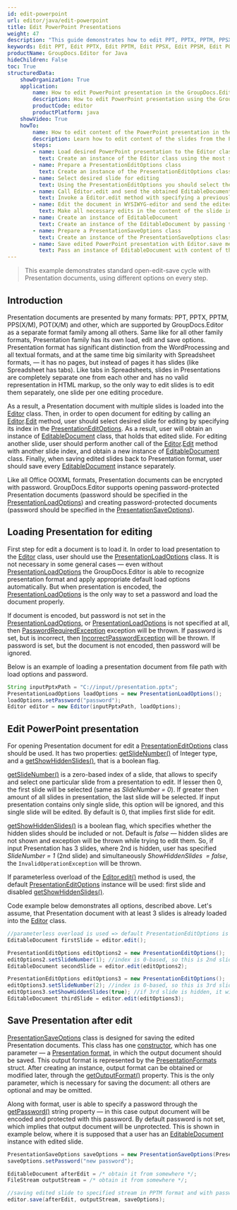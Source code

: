 ```yaml
---
id: edit-powerpoint
url: editor/java/edit-powerpoint
title: Edit PowerPoint Presentations
weight: 47
description: "This guide demonstrates how to edit PPT, PPTX, PPTM, PPSX, PPSM, POTX, POTM presentations with different settings and many other powerful features of GroupDocs.Editor for Java."
keywords: Edit PPT, Edit PPTX, Edit PPTM, Edit PPSX, Edit PPSM, Edit POTX, Edit POTM,  edit powerpoint
productName: GroupDocs.Editor for Java
hideChildren: False
toc: True
structuredData:
    showOrganization: True
    application:    
        name: How to edit PowerPoint presentation in the GroupDocs.Editor
        description: How to edit PowerPoint presentation using the GroupDocs.Editor in Java language
        productCode: editor
        productPlatform: java 
    showVideo: True
    howTo:
        name: How to edit content of the PowerPoint presentation in the GroupDocs.Editor in Java
        description: Learn how to edit content of the slides from the PowerPoint presentation using the GroupDocs.Editor in Java step by step
        steps:
        - name: Load desired PowerPoint presentation to the Editor class
          text: Create an instance of the Editor class using the most suitable constructor overload, by passing the desired  PowerPoint presentation into it.
        - name: Prepare a PresentationEditOptions class
          text: Create an instance of the PresentationEditOptions class and adjust its properties to meet your needs if necessary.
        - name: Select desired slide for editing
          text: Using the PresentationEditOptions you should select the desired slide, that should be edited, using the "setSlideNumber()" method.
        - name: Call Editor.edit and send the obtained EditableDocument to the WYSIWYG-editor
          text: Invoke a Editor.edit method with specifying a previously prepared PresentationEditOptions and obtain an instance of the EditableDocument class, which is ready for editing. Then generate HTML-markup and extract resources from this instance using corresponding instance methods, and pass all these data to the HTML-based WYSIWYG-editor.
        - name: Edit the document in WYSIWYG-editor and send the edited content back to the server-side
          text: Make all necessary edits in the content of the slide in the HTML-based WYSIWYG-editor, which is running on a client-side (in a web-browser) and then submit the edited content and resources back to the server-side, where the GroupDocs.Editor is running.
        - name: Create an instance of EditableDocument
          text: Create an instance of the EditableDocument by passing the edited slide content into the most suitable static methods of the class
        - name: Prepare a PresentationSaveOptions class
          text: Create an instance of the PresentationSaveOptions class and adjust its properties to meet your needs if necessary. You need to choose the format of the output presentation — this is the only mandatory parameter, that must be specified in the constructor. Also using the "setSlideNumber()" and "setInsertAsNewSlide()" methods you can choose how to insert the edited slide into the output presentation — replace the original slide with the edited one, or inject a new edited slide to keep it along with old original simultaneously.
        - name: Save edited PowerPoint presentation with Editor.save method
          text: Pass an instance of EditableDocument with content of the edited PowerPoint presentation, instance of the PresentationSaveOptions, and a destination byte stream or file path to the Editor.save method for saving the presentation.
---
```

> This example demonstrates standard open-edit-save cycle with Presentation documents, using different options on every step.

## Introduction

Presentation documents are presented by many formats: PPT, PPTX, PPTM, PPS(X/M), POT(X/M) and other, which are supported by GroupDocs.Editor as a separate format family among all others. Same like for all other family formats, Presentation family has its own load, edit and save options. Presentation format has significant distinction from the WordProcessing and all textual formats, and at the same time big similarity with Spreadsheet formats, — it has no pages, but instead of pages it has slides (like Spreadsheet has tabs). Like tabs in Spreadsheets, slides in Presentations are completely separate one from each other and has no valid representation in HTML markup, so the only way to edit slides is to edit them separately, one slide per one editing procedure.

As a result, a Presentation document with multiple slides is loaded into the [Editor](https://apireference.groupdocs.com/editor/java/com.groupdocs.editor/editor) class. Then, in order to open document for editing by calling an [Editor](https://apireference.groupdocs.com/editor/java/com.groupdocs.editor/editor).[Edit](https://apireference.groupdocs.com/editor/java/com.groupdocs.editor/editor#edit()) method, user should select desired slide for editing by specifying its index in the [PresentationEditOptions](https://apireference.groupdocs.com/editor/java/com.groupdocs.editor.options/presentationeditoptions). As a result, user will obtain an instance of [EditableDocument](https://apireference.groupdocs.com/editor/java/com.groupdocs.editor/editabledocument) class, that holds that edited slide. For editing another slide, user should perform another call of the [Editor](https://apireference.groupdocs.com/editor/java/com.groupdocs.editor/editor).[Edit](https://apireference.groupdocs.com/editor/java/com.groupdocs.editor/editor#edit()) method with another slide index, and obtain a new instance of [EditableDocument](https://apireference.groupdocs.com/editor/java/com.groupdocs.editor/editabledocument) class. Finally, when saving edited slides back to Presentation format, user should save every [EditableDocument](https://apireference.groupdocs.com/editor/java/com.groupdocs.editor/editabledocument) instance separately.

Like all Office OOXML formats, Presentation documents can be encrypted with password. GroupDocs.Editor supports opening password-protected Presentation documents (password should be specified in the [PresentationLoadOptions](https://apireference.groupdocs.com/editor/java/com.groupdocs.editor.options/presentationloadoptions)) and creating password-protected documents (password should be specified in the [PresentationSaveOptions](https://apireference.groupdocs.com/editor/java/com.groupdocs.editor.options/presentationsaveoptions)).

## Loading Presentation for editing

First step for edit a document is to load it. In order to load presentation to the [Editor](https://apireference.groupdocs.com/editor/java/com.groupdocs.editor/editor) class, user should use the [PresentationLoadOptions](https://apireference.groupdocs.com/editor/java/com.groupdocs.editor.options/presentationloadoptions) class. It is not necessary in some general cases — even without [PresentationLoadOptions](https://apireference.groupdocs.com/editor/java/com.groupdocs.editor.options/presentationloadoptions) the GroupDocs.Editor is able to recognize presentation format and apply appropriate default load options automatically. But when presentation is encoded, the [PresentationLoadOptions](https://apireference.groupdocs.com/editor/java/com.groupdocs.editor.options/presentationloadoptions) is the only way to set a password and load the document properly.

If document is encoded, but password is not set in the [PresentationLoadOptions](https://apireference.groupdocs.com/editor/java/com.groupdocs.editor.options/presentationloadoptions), or [PresentationLoadOptions](https://apireference.groupdocs.com/editor/java/com.groupdocs.editor.options/presentationloadoptions) is not specified at all, then [PasswordRequiredException](https://apireference.groupdocs.com/editor/java/com.groupdocs.editor/passwordrequiredexception) exception will be thrown. If password is set, but is incorrect, then [IncorrectPasswordException](https://apireference.groupdocs.com/editor/java/com.groupdocs.editor/incorrectpasswordexception) will be thrown. If password is set, but the document is not encoded, then password will be ignored.

Below is an example of loading a presentation document from file path with load options and password.

```java
String inputPptxPath = "C://input//presentation.pptx";
PresentationLoadOptions loadOptions = new PresentationLoadOptions();
loadOptions.setPassword("password");
Editor editor = new Editor(inputPptxPath, loadOptions);
```

## Edit PowerPoint presentation

For opening Presentation document for edit a [PresentationEditOptions](https://apireference.groupdocs.com/editor/java/com.groupdocs.editor.options/presentationeditoptions) class should be used. It has two properties: [getSlideNumber()](https://apireference.groupdocs.com/editor/java/com.groupdocs.editor.options/PresentationEditOptions#getSlideNumber--) of Integer type, and a [getShowHiddenSlides()](https://apireference.groupdocs.com/editor/java/com.groupdocs.editor.options/PresentationEditOptions#setShowHiddenSlides-boolean-), that is a boolean flag.

[getSlideNumber()](https://apireference.groupdocs.com/editor/java/com.groupdocs.editor.options/PresentationEditOptions#getSlideNumber--) is a zero-based index of a slide, that allows to specify and select one particular slide from a presentation to edit. If lesser then 0, the first slide will be selected (same as *SlideNumber = 0*). If greater then amount of all slides in presentation, the last slide will be selected. If input presentation contains only single slide, this option will be ignored, and this single slide will be edited. By default is 0, that implies first slide for edit.

[getShowHiddenSlides()](https://apireference.groupdocs.com/editor/java/com.groupdocs.editor.options/PresentationEditOptions#getShowHiddenSlides--) is a boolean flag, which specifies whether the hidden slides should be included or not. Default is *false* — hidden slides are not shown and exception will be thrown while trying to edit them. So, if input Presentation has 3 slides, where 2nd is hidden, user has specified *SlideNumber = 1* (2nd slide) and simultaneously *ShowHiddenSlides  = false*, the `InvalidOperationException` will be thrown.

If parameterless overload of the [Editor.edit()](https://apireference.groupdocs.com/editor/java/com.groupdocs.editor/editor#edit()) method is used, the default [PresentationEditOptions](https://apireference.groupdocs.com/editor/java/com.groupdocs.editor.options/presentationeditoptions) instance will be used: first slide and disabled [getShowHiddenSlides()](https://apireference.groupdocs.com/editor/java/com.groupdocs.editor.options/PresentationEditOptions#getShowHiddenSlides--).

Code example below demonstrates all options, described above. Let's assume, that Presentation document with at least 3 slides is already loaded into the [Editor](https://apireference.groupdocs.com/editor/java/com.groupdocs.editor/editor) class.

```java
//parameterless overload is used => default PresentationEditOptions is applied, which means 1st slide
EditableDocument firstSlide = editor.edit();

PresentationEditOptions editOptions2 = new PresentationEditOptions();
editOptions2.setSlideNumber(1); //index is 0-based, so this is 2nd slide
EditableDocument secondSlide = editor.edit(editOptions2);

PresentationEditOptions editOptions3 = new PresentationEditOptions();
editOptions3.setSlideNumber(2); //index is 0-based, so this is 3rd slide
editOptions3.setShowHiddenSlides(true); //if 3rd slide is hidden, it will be opened anyway
EditableDocument thirdSlide = editor.edit(editOptions3);
```

## Save Presentation after edit

[PresentationSaveOptions](https://apireference.groupdocs.com/editor/java/com.groupdocs.editor.options/presentationsaveoptions) class is designed for saving the edited Presentation documents. This class has one [constructor](https://apireference.groupdocs.com/editor/java/com.groupdocs.editor.options/PresentationSaveOptions#PresentationSaveOptions-com.groupdocs.editor.formats.PresentationFormats-), which has one parameter — a [Presentation format](https://apireference.groupdocs.com/editor/java/groupdocs.editor.formats/presentationformats), in which the output document should be saved. This output format is represented by the [PresentationFormats](https://apireference.groupdocs.com/editor/java/com.groupdocs.editor.formats/presentationformats) struct. After creating an instance, output format can be obtained or modified later, through the [getOutputFormat()](https://apireference.groupdocs.com/editor/java/com.groupdocs.editor.options/PresentationSaveOptions#getOutputFormat--) property. This is the only parameter, which is necessary for saving the document: all others are optional and may be omitted.

Along with format, user is able to specify a password through the [getPassword()](https://apireference.groupdocs.com/editor/java/com.groupdocs.editor.options/PresentationSaveOptions#getPassword--) string property — in this case output document will be encoded and protected with this password. By default password is not set, which implies that output document will be unprotected. This is shown in example below, where it is supposed that a user has an [EditableDocument](https://apireference.groupdocs.com/editor/java/com.groupdocs.editor/editabledocument) instance with edited slide.

```java
PresentationSaveOptions saveOptions = new PresentationSaveOptions(PresentationFormats.Pptm);
saveOptions.setPassword("new password");

EditableDocument afterEdit = /* obtain it from somewhere */;
FileStream outputStream = /* obtain it from somewhere */;

//saving edited slide to specified stream in PPTM format and with password encoding
editor.save(afterEdit, outputStream, saveOptions);
```
